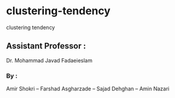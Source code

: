# clustering-tendency
clustering tendency

## Assistant Professor : 
Dr. Mohammad Javad Fadaeieslam

### By : 
Amir Shokri – Farshad Asgharzade – Sajad Dehghan – Amin Nazari
